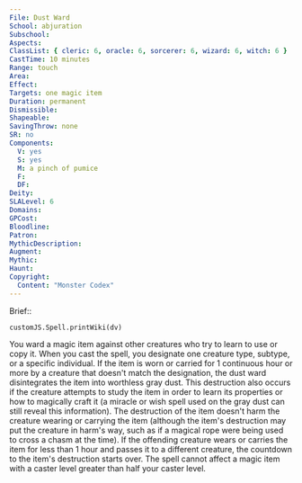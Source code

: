 ```yaml
---
File: Dust Ward
School: abjuration
Subschool: 
Aspects: 
ClassList: { cleric: 6, oracle: 6, sorcerer: 6, wizard: 6, witch: 6 }
CastTime: 10 minutes
Range: touch
Area: 
Effect: 
Targets: one magic item
Duration: permanent
Dismissible: 
Shapeable: 
SavingThrow: none
SR: no
Components:
  V: yes
  S: yes
  M: a pinch of pumice
  F: 
  DF: 
Deity: 
SLALevel: 6
Domains: 
GPCost: 
Bloodline: 
Patron: 
MythicDescription: 
Augment: 
Mythic: 
Haunt: 
Copyright:
  Content: "Monster Codex"
---
```

Brief:: 

```dataviewjs
customJS.Spell.printWiki(dv)
```

You ward a magic item against other creatures who try to learn to use or copy it. When you cast the spell, you designate one creature type, subtype, or a specific individual. If the item is worn or carried for 1 continuous hour or more by a creature that doesn't match the designation, the dust ward disintegrates the item into worthless gray dust. This destruction also occurs if the creature attempts to study the item in order to learn its properties  or how to magically craft it (a miracle or wish spell used on the gray dust can still reveal this information). The destruction of the item doesn't harm the creature wearing or carrying the item (although the item's destruction may put the creature in harm's way, such as if a magical rope were being used to cross a chasm at the time). If the offending creature wears or carries the item for less than 1 hour and passes it to a different creature, the countdown to the item's destruction starts over.  The spell cannot affect a magic item with a caster level greater than half your caster level.
